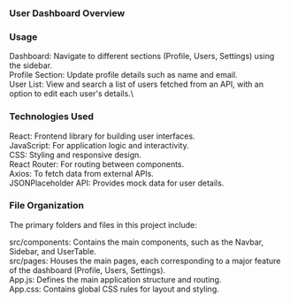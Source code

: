 ### User Dashboard Overview 
### Usage
  Dashboard: Navigate to different sections (Profile, Users, Settings) using the sidebar.\
  Profile Section: Update profile details such as name and email.\
  User List: View and search a list of users fetched from an API, with an option to edit each user's details.\

### Technologies Used
  React: Frontend library for building user interfaces.\
  JavaScript: For application logic and interactivity.\
  CSS: Styling and responsive design.\
  React Router: For routing between components.\
  Axios: To fetch data from external APIs.\
  JSONPlaceholder API: Provides mock data for user details.

### File Organization
  The primary folders and files in this project include:

  src/components: Contains the main components, such as the Navbar, Sidebar, and UserTable.\
  src/pages: Houses the main pages, each corresponding to a major feature of the dashboard (Profile, Users, Settings).\
  App.js: Defines the main application structure and routing.\
  App.css: Contains global CSS rules for layout and styling.
